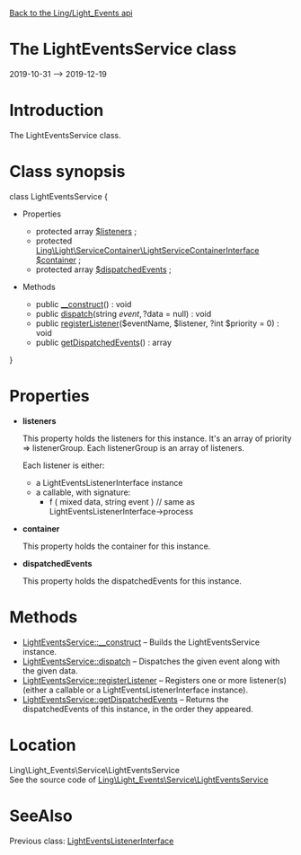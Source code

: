 [Back to the Ling/Light_Events api](https://github.com/lingtalfi/Light_Events/blob/master/doc/api/Ling/Light_Events.md)



The LightEventsService class
================
2019-10-31 --> 2019-12-19






Introduction
============

The LightEventsService class.



Class synopsis
==============


class <span class="pl-k">LightEventsService</span>  {

- Properties
    - protected array [$listeners](#property-listeners) ;
    - protected [Ling\Light\ServiceContainer\LightServiceContainerInterface](https://github.com/lingtalfi/Light/blob/master/doc/api/Ling/Light/ServiceContainer/LightServiceContainerInterface.md) [$container](#property-container) ;
    - protected array [$dispatchedEvents](#property-dispatchedEvents) ;

- Methods
    - public [__construct](https://github.com/lingtalfi/Light_Events/blob/master/doc/api/Ling/Light_Events/Service/LightEventsService/__construct.md)() : void
    - public [dispatch](https://github.com/lingtalfi/Light_Events/blob/master/doc/api/Ling/Light_Events/Service/LightEventsService/dispatch.md)(string $event, ?$data = null) : void
    - public [registerListener](https://github.com/lingtalfi/Light_Events/blob/master/doc/api/Ling/Light_Events/Service/LightEventsService/registerListener.md)($eventName, $listener, ?int $priority = 0) : void
    - public [getDispatchedEvents](https://github.com/lingtalfi/Light_Events/blob/master/doc/api/Ling/Light_Events/Service/LightEventsService/getDispatchedEvents.md)() : array

}




Properties
=============

- <span id="property-listeners"><b>listeners</b></span>

    This property holds the listeners for this instance.
    It's an array of priority => listenerGroup.
    Each listenerGroup is an array of listeners.
    
    Each listener is either:
    - a LightEventsListenerInterface instance
    - a callable, with signature:
         - f ( mixed data, string event ) // same as LightEventsListenerInterface->process
    
    

- <span id="property-container"><b>container</b></span>

    This property holds the container for this instance.
    
    

- <span id="property-dispatchedEvents"><b>dispatchedEvents</b></span>

    This property holds the dispatchedEvents for this instance.
    
    



Methods
==============

- [LightEventsService::__construct](https://github.com/lingtalfi/Light_Events/blob/master/doc/api/Ling/Light_Events/Service/LightEventsService/__construct.md) &ndash; Builds the LightEventsService instance.
- [LightEventsService::dispatch](https://github.com/lingtalfi/Light_Events/blob/master/doc/api/Ling/Light_Events/Service/LightEventsService/dispatch.md) &ndash; Dispatches the given event along with the given data.
- [LightEventsService::registerListener](https://github.com/lingtalfi/Light_Events/blob/master/doc/api/Ling/Light_Events/Service/LightEventsService/registerListener.md) &ndash; Registers one or more listener(s) (either a callable or a LightEventsListenerInterface instance).
- [LightEventsService::getDispatchedEvents](https://github.com/lingtalfi/Light_Events/blob/master/doc/api/Ling/Light_Events/Service/LightEventsService/getDispatchedEvents.md) &ndash; Returns the dispatchedEvents of this instance, in the order they appeared.





Location
=============
Ling\Light_Events\Service\LightEventsService<br>
See the source code of [Ling\Light_Events\Service\LightEventsService](https://github.com/lingtalfi/Light_Events/blob/master/Service/LightEventsService.php)



SeeAlso
==============
Previous class: [LightEventsListenerInterface](https://github.com/lingtalfi/Light_Events/blob/master/doc/api/Ling/Light_Events/Listener/LightEventsListenerInterface.md)<br>

